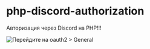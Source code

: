 # php-discord-authorization
Авторизация через Discord на PHP!!!

![Перейдите на oauth2 > General](https://github.com/sscefalix/php-discord-authorization/blob/main/images/to_oauth2.jpg?raw=true)
